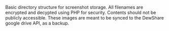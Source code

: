 Basic directory structure for screenshot storage. 
All filenames are encrypted and decypted using PHP for security. Contents should not be publicly accessible.
These images are meant to be synced to the DewShare google drive API, as a backup.